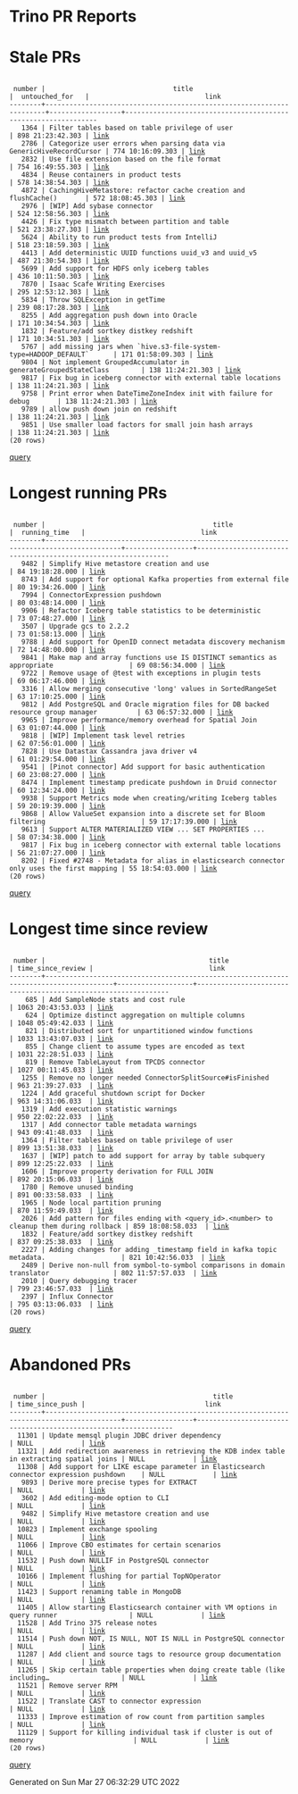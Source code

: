 Trino PR Reports
=======

#  Stale PRs
<pre><code>
 number |                                title                                 |  untouched_for   |                             link                              
--------+----------------------------------------------------------------------+------------------+---------------------------------------------------------------
   1364 | Filter tables based on table privilege of user                       | 898 21:23:42.303 | <a href="https://github.com/trinodb/trino/pull/1364">link</a> 
   2786 | Categorize user errors when parsing data via GenericHiveRecordCursor | 774 10:16:09.303 | <a href="https://github.com/trinodb/trino/pull/2786">link</a> 
   2832 | Use file extension based on the file format                          | 754 16:49:55.303 | <a href="https://github.com/trinodb/trino/pull/2832">link</a> 
   4834 | Reuse containers in product tests                                    | 578 14:38:54.303 | <a href="https://github.com/trinodb/trino/pull/4834">link</a> 
   4872 | CachingHiveMetastore: refactor cache creation and flushCache()       | 572 18:08:45.303 | <a href="https://github.com/trinodb/trino/pull/4872">link</a> 
   2976 | [WIP] Add sybase connector                                           | 524 12:58:56.303 | <a href="https://github.com/trinodb/trino/pull/2976">link</a> 
   4426 | Fix type mismatch between partition and table                        | 521 23:38:27.303 | <a href="https://github.com/trinodb/trino/pull/4426">link</a> 
   5624 | Ability to run product tests from IntelliJ                           | 518 23:18:59.303 | <a href="https://github.com/trinodb/trino/pull/5624">link</a> 
   4413 | Add deterministic UUID functions uuid_v3 and uuid_v5                 | 487 21:30:54.303 | <a href="https://github.com/trinodb/trino/pull/4413">link</a> 
   5699 | Add support for HDFS only iceberg tables                             | 436 10:11:50.303 | <a href="https://github.com/trinodb/trino/pull/5699">link</a> 
   7870 | Isaac Scafe Writing Exercises                                        | 295 12:53:12.303 | <a href="https://github.com/trinodb/trino/pull/7870">link</a> 
   5834 | Throw SQLException in getTime                                        | 239 08:17:28.303 | <a href="https://github.com/trinodb/trino/pull/5834">link</a> 
   8255 | Add aggregation push down into Oracle                                | 171 10:34:54.303 | <a href="https://github.com/trinodb/trino/pull/8255">link</a> 
   1832 | Feature/add sortkey distkey redshift                                 | 171 10:34:51.303 | <a href="https://github.com/trinodb/trino/pull/1832">link</a> 
   5767 | add missing jars when `hive.s3-file-system-type=HADOOP_DEFAULT`      | 171 01:58:09.303 | <a href="https://github.com/trinodb/trino/pull/5767">link</a> 
   9804 | Not implement GroupedAccumulator in generateGroupedStateClass        | 138 11:24:21.303 | <a href="https://github.com/trinodb/trino/pull/9804">link</a> 
   9817 | Fix bug in iceberg connector with external table locations           | 138 11:24:21.303 | <a href="https://github.com/trinodb/trino/pull/9817">link</a> 
   9758 | Print error when DateTimeZoneIndex init with failure for debug       | 138 11:24:21.303 | <a href="https://github.com/trinodb/trino/pull/9758">link</a> 
   9789 | allow push down join on redshift                                     | 138 11:24:21.303 | <a href="https://github.com/trinodb/trino/pull/9789">link</a> 
   9851 | Use smaller load factors for small join hash arrays                  | 138 11:24:21.303 | <a href="https://github.com/trinodb/trino/pull/9851">link</a> 
(20 rows)
</code></pre>
[query](https://github.com/nineinchnick/trino-cicd/blob/3d65f1938ad6bd218a2eb664dc39616805d3b064/sql/pr/stale-prs.sql)

#  Longest running PRs
<pre><code>
 number |                                          title                                          |  running_time   |                             link                              
--------+-----------------------------------------------------------------------------------------+-----------------+---------------------------------------------------------------
   9482 | Simplify Hive metastore creation and use                                                | 84 19:18:28.000 | <a href="https://github.com/trinodb/trino/pull/9482">link</a> 
   8743 | Add support for optional Kafka properties from external file                            | 80 19:34:26.000 | <a href="https://github.com/trinodb/trino/pull/8743">link</a> 
   7994 | ConnectorExpression pushdown                                                            | 80 03:48:14.000 | <a href="https://github.com/trinodb/trino/pull/7994">link</a> 
   9906 | Refactor Iceberg table statistics to be deterministic                                   | 73 07:48:27.000 | <a href="https://github.com/trinodb/trino/pull/9906">link</a> 
   3507 | Upgrade gcs to 2.2.2                                                                    | 73 01:58:13.000 | <a href="https://github.com/trinodb/trino/pull/3507">link</a> 
   9788 | Add support for OpenID connect metadata discovery mechanism                             | 72 14:48:00.000 | <a href="https://github.com/trinodb/trino/pull/9788">link</a> 
   9841 | Make map and array functions use IS DISTINCT semantics as appropriate                   | 69 08:56:34.000 | <a href="https://github.com/trinodb/trino/pull/9841">link</a> 
   9722 | Remove usage of @test with exceptions in plugin tests                                   | 69 06:17:46.000 | <a href="https://github.com/trinodb/trino/pull/9722">link</a> 
   3316 | Allow merging consecutive 'long' values in SortedRangeSet                               | 63 17:10:25.000 | <a href="https://github.com/trinodb/trino/pull/3316">link</a> 
   9812 | Add PostgreSQL and Oracle migration files for DB backed resource group manager          | 63 06:57:32.000 | <a href="https://github.com/trinodb/trino/pull/9812">link</a> 
   9965 | Improve performance/memory overhead for Spatial Join                                    | 63 01:07:44.000 | <a href="https://github.com/trinodb/trino/pull/9965">link</a> 
   9818 | [WIP] Implement task level retries                                                      | 62 07:56:01.000 | <a href="https://github.com/trinodb/trino/pull/9818">link</a> 
   7828 | Use Datastax Cassandra java driver v4                                                   | 61 01:29:54.000 | <a href="https://github.com/trinodb/trino/pull/7828">link</a> 
   9541 | [Pinot connector] Add support for basic authentication                                  | 60 23:08:27.000 | <a href="https://github.com/trinodb/trino/pull/9541">link</a> 
   8474 | Implement timestamp predicate pushdown in Druid connector                               | 60 12:34:24.000 | <a href="https://github.com/trinodb/trino/pull/8474">link</a> 
   9938 | Support Metrics mode when creating/writing Iceberg tables                               | 59 20:19:39.000 | <a href="https://github.com/trinodb/trino/pull/9938">link</a> 
   9868 | Allow ValueSet expansion into a discrete set for Bloom filtering                        | 59 17:17:39.000 | <a href="https://github.com/trinodb/trino/pull/9868">link</a> 
   9613 | Support ALTER MATERIALIZED VIEW ... SET PROPERTIES ...                                  | 58 07:34:38.000 | <a href="https://github.com/trinodb/trino/pull/9613">link</a> 
   9817 | Fix bug in iceberg connector with external table locations                              | 56 21:07:27.000 | <a href="https://github.com/trinodb/trino/pull/9817">link</a> 
   8202 | Fixed #2748 - Metadata for alias in elasticsearch connector only uses the first mapping | 55 18:54:03.000 | <a href="https://github.com/trinodb/trino/pull/8202">link</a> 
(20 rows)
</code></pre>
[query](https://github.com/nineinchnick/trino-cicd/blob/3d65f1938ad6bd218a2eb664dc39616805d3b064/sql/pr/running-prs.sql)

#  Longest time since review
<pre><code>
 number |                                         title                                         | time_since_review |                             link                              
--------+---------------------------------------------------------------------------------------+-------------------+---------------------------------------------------------------
    685 | Add SampleNode stats and cost rule                                                    | 1063 20:43:53.033 | <a href="https://github.com/trinodb/trino/pull/685">link</a>  
    624 | Optimize distinct aggregation on multiple columns                                     | 1048 05:49:42.033 | <a href="https://github.com/trinodb/trino/pull/624">link</a>  
    821 | Distributed sort for unpartitioned window functions                                   | 1033 13:43:07.033 | <a href="https://github.com/trinodb/trino/pull/821">link</a>  
    855 | Change client to assume types are encoded as text                                     | 1031 22:28:51.033 | <a href="https://github.com/trinodb/trino/pull/855">link</a>  
    819 | Remove TableLayout from TPCDS connector                                               | 1027 00:11:45.033 | <a href="https://github.com/trinodb/trino/pull/819">link</a>  
   1255 | Remove no longer needed ConnectorSplitSource#isFinished                               | 963 21:39:27.033  | <a href="https://github.com/trinodb/trino/pull/1255">link</a> 
   1224 | Add graceful shutdown script for Docker                                               | 963 14:31:06.033  | <a href="https://github.com/trinodb/trino/pull/1224">link</a> 
   1319 | Add execution statistic warnings                                                      | 950 22:02:22.033  | <a href="https://github.com/trinodb/trino/pull/1319">link</a> 
   1317 | Add connector table metadata warnings                                                 | 943 09:41:48.033  | <a href="https://github.com/trinodb/trino/pull/1317">link</a> 
   1364 | Filter tables based on table privilege of user                                        | 899 13:51:38.033  | <a href="https://github.com/trinodb/trino/pull/1364">link</a> 
   1637 | [WIP] patch to add support for array by table subquery                                | 899 12:25:22.033  | <a href="https://github.com/trinodb/trino/pull/1637">link</a> 
   1606 | Improve property derivation for FULL JOIN                                             | 892 20:15:06.033  | <a href="https://github.com/trinodb/trino/pull/1606">link</a> 
   1780 | Remove unused binding                                                                 | 891 00:33:58.033  | <a href="https://github.com/trinodb/trino/pull/1780">link</a> 
   1965 | Node local partition pruning                                                          | 870 11:59:49.033  | <a href="https://github.com/trinodb/trino/pull/1965">link</a> 
   2026 | Add pattern for files ending with &lt;query_id&gt;.&lt;number&gt; to cleanup them during rollback | 859 18:08:58.033  | <a href="https://github.com/trinodb/trino/pull/2026">link</a> 
   1832 | Feature/add sortkey distkey redshift                                                  | 837 09:25:38.033  | <a href="https://github.com/trinodb/trino/pull/1832">link</a> 
   2227 | Adding changes for adding _timestamp field in kafka topic metadata.                   | 821 10:42:56.033  | <a href="https://github.com/trinodb/trino/pull/2227">link</a> 
   2489 | Derive non-null from symbol-to-symbol comparisons in domain translator                | 802 11:57:57.033  | <a href="https://github.com/trinodb/trino/pull/2489">link</a> 
   2010 | Query debugging tracer                                                                | 799 23:46:57.033  | <a href="https://github.com/trinodb/trino/pull/2010">link</a> 
   2397 | Influx Connector                                                                      | 795 03:13:06.033  | <a href="https://github.com/trinodb/trino/pull/2397">link</a> 
(20 rows)
</code></pre>
[query](https://github.com/nineinchnick/trino-cicd/blob/3d65f1938ad6bd218a2eb664dc39616805d3b064/sql/pr/awaiting-review.sql)

#  Abandoned PRs
<pre><code>
 number |                                          title                                          | time_since_push |                              link                              
--------+-----------------------------------------------------------------------------------------+-----------------+----------------------------------------------------------------
  11301 | Update memsql plugin JDBC driver dependency                                             | NULL            | <a href="https://github.com/trinodb/trino/pull/11301">link</a> 
  11321 | Add redirection awareness in retrieving the KDB index table in extracting spatial joins | NULL            | <a href="https://github.com/trinodb/trino/pull/11321">link</a> 
  11308 | Add support for LIKE escape parameter in Elasticsearch connector expression pushdown    | NULL            | <a href="https://github.com/trinodb/trino/pull/11308">link</a> 
   9893 | Derive more precise types for EXTRACT                                                   | NULL            | <a href="https://github.com/trinodb/trino/pull/9893">link</a>  
   3602 | Add editing-mode option to CLI                                                          | NULL            | <a href="https://github.com/trinodb/trino/pull/3602">link</a>  
   9482 | Simplify Hive metastore creation and use                                                | NULL            | <a href="https://github.com/trinodb/trino/pull/9482">link</a>  
  10823 | Implement exchange spooling                                                             | NULL            | <a href="https://github.com/trinodb/trino/pull/10823">link</a> 
  11066 | Improve CBO estimates for certain scenarios                                             | NULL            | <a href="https://github.com/trinodb/trino/pull/11066">link</a> 
  11532 | Push down NULLIF in PostgreSQL connector                                                | NULL            | <a href="https://github.com/trinodb/trino/pull/11532">link</a> 
  10166 | Implement flushing for partial TopNOperator                                             | NULL            | <a href="https://github.com/trinodb/trino/pull/10166">link</a> 
  11423 | Support renaming table in MongoDB                                                       | NULL            | <a href="https://github.com/trinodb/trino/pull/11423">link</a> 
  11405 | Allow starting Elasticsearch container with VM options in query runner                  | NULL            | <a href="https://github.com/trinodb/trino/pull/11405">link</a> 
  11528 | Add Trino 375 release notes                                                             | NULL            | <a href="https://github.com/trinodb/trino/pull/11528">link</a> 
  11514 | Push down NOT, IS NULL, NOT IS NULL in PostgreSQL connector                             | NULL            | <a href="https://github.com/trinodb/trino/pull/11514">link</a> 
  11287 | Add client and source tags to resource group documentation                              | NULL            | <a href="https://github.com/trinodb/trino/pull/11287">link</a> 
  11265 | Skip certain table properties when doing create table (like including…                  | NULL            | <a href="https://github.com/trinodb/trino/pull/11265">link</a> 
  11521 | Remove server RPM                                                                       | NULL            | <a href="https://github.com/trinodb/trino/pull/11521">link</a> 
  11522 | Translate CAST to connector expression                                                  | NULL            | <a href="https://github.com/trinodb/trino/pull/11522">link</a> 
  11333 | Improve estimation of row count from partition samples                                  | NULL            | <a href="https://github.com/trinodb/trino/pull/11333">link</a> 
  11129 | Support for killing individual task if cluster is out of memory                         | NULL            | <a href="https://github.com/trinodb/trino/pull/11129">link</a> 
(20 rows)
</code></pre>
[query](https://github.com/nineinchnick/trino-cicd/blob/3d65f1938ad6bd218a2eb664dc39616805d3b064/sql/pr/abandoned-prs.sql)

Generated on Sun Mar 27 06:32:29 UTC 2022
